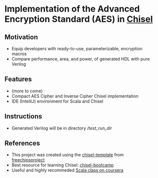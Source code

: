 # Implementation of the Advanced Encryption Standard (AES) in [Chisel](https://chisel.eecs.berkeley.edu/)


## Motivation
* Equip developers with ready-to-use, parameterizable, encryption macros
* Compare performance, area, and power, of generated HDL with pure Verilog

## Features
* (more to come)
* Compact AES Cipher and Inverse Cipher Chisel implementation
* IDE (IntelliJ) environment for Scala and Chisel

## Instructions
* Generated Verilog will be in directory _/test_run_dir_

## References
* This project was created using the [chisel-template](https://github.com/freechipsproject/chisel-template) from [freechipsproject](https://github.com/freechipsproject)
* Best resource for learning Chisel: [chisel-bootcamp](https://github.com/freechipsproject/chisel-bootcamp)
* Useful and highly recommeded [Scala class on coursera](https://www.coursera.org/learn/progfun1)
